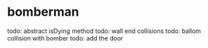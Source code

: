 # bomberman


todo: abstract isDying method
todo: wall end collisions
todo: ballom collision with bomber
todo: add the door 